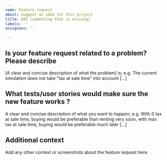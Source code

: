 ```yaml
---
name: Feature request
about: Suggest an idea for this project
title: Add [something that is missing]
labels: ''
assignees: ''

---
```


## Is your feature request related to a problem? Please describe

[A clear and concise description of what the problem] is; e.g. The current simulation does not take "tax at sale time" into account [...]


## What tests/user stories would make sure the new feature works ?

A clear and concise description of what you want to happen; e.g. With 0 tax at sale time, buying would be preferable than renting very soon, with max tax at sale time, buying would be preferable much later [...]


## Additional context

Add any other context or screenshots about the feature request here.
